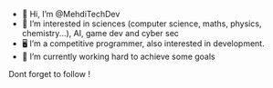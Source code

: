 - 👋 Hi, I’m @MehdiTechDev
- 👀 I’m interested in sciences (computer science, maths, physics, chemistry...), AI, game dev and cyber sec
- 🖥️ I’m a competitive programmer, also interested in development.
- 🌱 I’m currently working hard to achieve some goals
<!---
MehdiTechDev/MehdiTechDev is a ✨ special ✨ repository because its `README.md` (this file) appears on your GitHub profile.
You can click the Preview link to take a look at your changes.
--->
Dont forget to follow !
